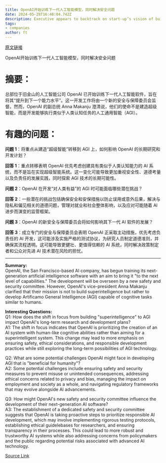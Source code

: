 ```yaml
---
title: OpenAI开始训练下一代人工智能模型，同时解决安全问题
date: 2024-05-28T16:48:04.742Z
description: Executive appears to backtrack on start-up’s vision of building ‘superintelligence’ after exits from ‘superalignment’ team
tags: 
- companies
author: ft
---
```


[原文链接](https://ft.com/content/34a7a082-e685-4e02-bca7-61ff89d99ed2)

OpenAI开始训练下一代人工智能模型，同时解决安全问题

# 摘要：

总部位于旧金山的人工智能公司 OpenAI 已开始训练下一代人工智能软件，旨在将其“提升到下一个能力水平”。这一开发工作将由一个新的安全与保障委员会监督。然而，OpenAI 的副总统 Anna Makanju 澄清说，他们的使命不是建造超级智能，而是开发能够执行类似于人类认知任务的人工通用智能（AGI）。

# 有趣的问题：

**问题 1**：将重点从建造“超级智能”转移到 AGI 上，如何影响 OpenAI 的长期研究和开发计划？

**回答 1**：重点转移表明 OpenAI 优先考虑创建具有类似于人类认知能力的 AI 系统，而不是旨在实现超级智能系统。这一变化可能导致更加重视安全性、道德考量以及负责任的发展实践，同时探索 AGI 技术的长期可能性。

**问题 2**：OpenAI 在开发“对人类有益”的 AGI 时可能面临哪些潜在挑战？

**回答 2**：一些潜在的挑战包括确保安全和安保措施以防止误用或意外后果，解决与隐私和偏见相关的道德问题，管理对就业和社会整体影响，以及应对可能随着 AI 进步而演变的监管框架。

**问题 3**：OpenAI 的新安全与保障委员会将如何影响其下一代 AI 软件的发展？

**回答 3**：成立专门的安全与保障委员会表明 OpenAI 正采取主动措施，优先考虑负责任的 AI 开发，这可能涉及实施严格的测试协议，为研究人员制定道德准则，并确保其流程透明。这可能导致更健壮、更值得信赖的 AI 系统，同时解决政策制定者和公众对先进 AI 技术潜在风险的担忧。

---

**Summary:**  
OpenAI, the San Francisco-based AI company, has begun training its next-generation artificial intelligence software with an aim to bring it "to the next level of capabilities." The development will be overseen by a new safety and security committee. However, OpenAI's vice-president Anna Makanju clarified that their mission is not to build superintelligence but rather to develop Artificamo General Intelligence (AGI) capable of cognitive tasks similar to humans.

**Interesting Questions:**  
Q1: How does the shift in focus from building "superintelligence" to AGI impact OpenAI's long-term research and development plans?  
A1: The shift in focus indicates that OpenAI is prioritizing the creation of an AI system with human-like cognitive abilities rather than aiming for a superintelligent system. This change may lead to more emphasis on ensuring safety, ethical considerations, and responsible development practices while still exploring the long-term possibilities of AGI technology.

Q2: What are some potential challenges OpenAI might face in developing AGI that is "beneficial for humanity"?  
A2: Some potential challenges include ensuring safety and security measures to prevent misuse or unintended consequences, addressing ethical concerns related to privacy and bias, managing the impact on employment and society as a whole, and navigating regulatory frameworks that may evolve alongside AI advancements.

Q3: How might OpenAI's new safety and security committee influence the development of their next-generation AI software?  
A3: The establishment of a dedicated safety and security committee suggests that OpenAI is taking proactive steps to prioritize responsible AI development, which may involve implementing rigorous testing protocols, establishing ethical guidelebases for researchers, and ensuring transparency in their processes. This could lead to more robust and trustworthy AI systems while also addressing concerns from policymakers and the public regarding potential risks associated with advanced AI technology.

[Source Link](https://ft.com/content/34a7a082-e685-4e02-bca7-61ff89d99ed2)

